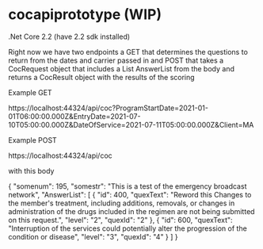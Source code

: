 # cocapiprototype (WIP)

.Net Core 2.2 (have 2.2 sdk installed)

Right now we have two endpoints a 
GET that determines the questions to return from the dates and carrier passed in
    and 
POST that takes a CocRequest object that includes a List<Question> AnswerList from the body 
    and returns a CocResult object with the results of the scoring
    
Example GET

https://localhost:44324/api/coc?ProgramStartDate=2021-01-01T06:00:00.000Z&EntryDate=2021-07-10T05:00:00.000Z&DateOfService=2021-07-11T05:00:00.000Z&Client=MA

Example POST

https://localhost:44324/api/coc

with this body

{
	"somenum": 195,
	"somestr": "This is a test of the emergency broadcast network",
	"AnswerList": [
		{
			"id": 400,
			"quexText": "Reword this Changes to the member's treatment, including  additions, removals, or changes in administration of the drugs included in the regimen are not being submitted on this request.",
			"level": "2",
			"quexId": "2"
		},
		{
			"id": 600,
			"quexText": "Interruption of the services could potentially alter the progression of the condition or disease",
			"level": "3",
			"quexId": "4"
		}
	]
}
